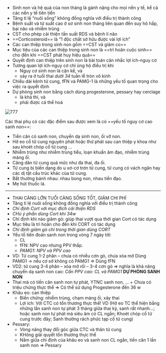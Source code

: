 - Sinh non và hệ quả của non tháng là gánh nặng cho mọi nền y tế, kể cả các nền y tế tiên tiến 
- Tăng tỉ lệ “nuôi sống” không đồng nghĩa với điều trị thành công  
- Bệnh suất và tử suất cao ở sơ sinh non tháng liên quan đến suy hô hấp, bại não và nhiễm trùng  
- CST cho phép cải thiện tần suất RDS và bệnh lí não  
- ==Corticosteroid== là “1 độc chất sở hữu được vài lợi ích”  
- Các can thiệp trong sinh non gồm ==CST và giảm co== 
- Mục tiêu của các can thiệp trong sinh non là ==trì hoãn cuộc sinh== cho đến khi ==CST phát huy hiệu quả==
- Quyết định can thiệp trên sinh non là bài toán cân nhắc lợi ích-nguy cơ 
- Tương quan lợi ích-nguy cơ chỉ ủng hộ điều trị khi  
	- Nguy cơ sinh non là cận kề, và  
	- xảy ra ở tuổi thai *dưới 34* tuần lễ tròn vô kinh  
- Chiều dài kênh tử cung, fFN và PAMG-1 là những yếu tố quan trọng cho việc ra quyết định  
- Dự phòng sinh non bằng cách dùng progesterone, pessary hay cerclage 
	- là khả thi, và  
	- phải được cá thể hoá

![777](../../../../../200%20FILES/203%20Excalidraw/Sinh%20non.svg)

Các thai phụ có các đặc điểm sau được xem là có ==yếu tố nguy cơ cao sanh non==: 
- Tiền căn có sanh non, chuyển dạ sinh non, ối vỡ non.  
- Hở eo cổ tử cung nguyên phát hoặc thứ phát sau can thiệp y khoa như sau khoét chóp cổ tử cung …  
- Nhiễm trùng như nhiễm trùng tiểu, loạn khuẩn âm đạo, nhiễm trùng màng ối.  
- Căng dãn tử cung quá mức như đa thai, đa ối.  
- Tử cung bị biến dạng do u xơ-cơ trơn tử cung, tử cung có vách ngăn hay các dị tật cấu trúc khác của tử cung.  
- Bất thường bánh nhau: nhau bong non, nhau tiền đạo.  
- Mẹ hút thuốc lá.

---

- THAI CÀNG LỚN TUỔI CÀNG SỐNG TỐT, GIẢM CHI PHÍ
- Tăng tỉ lệ nuôi sống không đồng nghĩa với điều trị thành công
- _Chỉ định Cort với mục đích cải thiện RDS_
- _CHú ý phần dùng Cort khi 34w_
- Chỉ định khi nào giảm gò: giúp thai vượt qua thời gian Cort có tác dụng
- Mục tiêu là trì hoãn cho đến khi CORT có tác dụng
- _Chỉ định giảm gò chỉ trong thời gian dùng CORT_
- Yếu tố tiên đoán sanh non trong vòng 7 ngày tới:
	- CL
	- fFN: NPV cao nhưng PPV thấp.
	- _PAMG1: NPV và PPV cao_
- VD: Tử cung 1-2 phân – chưa có nhiều cơn gò, chưa xóa mở
  Dùng PAMG1 → nếu cơ sở không có PAMG1 => Dùng fFN
- VD2: tử cung 3-4 phân – xóa mở rồi – 3-4 cơn gò
  ⇒ nghĩa là khả năng chuyển dạ sanh non cao: _Cần PPV cao: CL và PAMG1_
**DỰ PHÒNG SANH NON**
- Thai mà có tiền căn sanh non tự phát, YTNC sanh non, … + Chưa có triệu chứng thực thể
⇒ Có thể sử dụng Progesterone đến 36 w
- Khâu eo: can thiệp
	- Biến chứng: nhiễm trùng, chạm màng ối, xảy thai
	- Lợi ích: Với CTC có tổn thương thực thể! VD (Hở eo TC thể hiện bằng những lần sanh non tự phát 3 tháng giữa thai kỳ, sanh rất nhanh…; hoặc sanh non tự phát mà siêu âm có CL ngắn; Khoét chóp cổ tử cung trước đây; Sanh thường rách phức tạp cổ tử cung)
- Pessary:
	- Vòng nâng thay đổi góc giữa CTC và thân tử cung
	- KHông giải quyết tổn thương thực thể
	- Nằm giữa chỉ định của khâu eo và sanh non
	CL ngắn, tiền căn 1 lần sanh non ⇒ Pessary